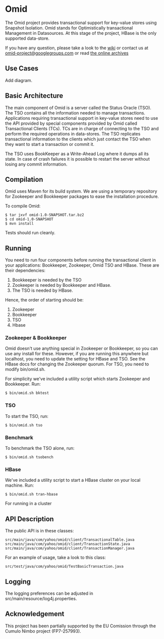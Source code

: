 Omid
=====

The Omid project provides transactional support for key-value stores using Snapshot Isolation. Omid stands for Optimistically transactional Management in Datasources. At this stage of the project, HBase is the only supported data-store.

If you have any question, please take a look to the [wiki](https://github.com/yahoo/omid/wiki) or contact us at omid-project@googlegroups.com or read [the online archives](https://groups.google.com/forum/?fromgroups=#!forum/omid-project)

Use Cases
---------

Add diagram.

Basic Architecture
------------------

The main component of Omid is a server called the Status Oracle (TSO). The TSO contains all the information needed to manage transactions. Applications requiring transactional support in key-value stores need to use the API provided by special components provided by Omid called Transactional Clients (TCs). TCs are in charge of connecting to the TSO and perform the required operations in data-stores. The TSO replicates transactional information to the clients which just contact the TSO when they want to start a transaction or commit it.

The TSO uses BookKeeper as a Write-Ahead Log where it dumps all its state. In case of crash failures it is possible to restart the server without losing any commit information.

Compilation
-----------

Omid uses Maven for its build system. We are using a temporary repository for Zookeeper and Bookkeeper packages to ease the installation procedure.

To compile Omid:

    $ tar jxvf omid-1.0-SNAPSHOT.tar.bz2
    $ cd omid-1.0-SNAPSHOT
    $ mvn install

Tests should run cleanly.

Running
-------

You need to run four components before running the transactional client in your applications: Bookkeeper, Zookeeper, Omid TSO and HBase. These are their dependencies:

1. Bookkeeper is needed by the TSO
2. Zookeeper is needed by Bookkeeper and HBase. 
3. The TSO is needed by HBase. 

Hence, the order of starting should be:

1. Zookeeper
2. Bookkeeper
3. TSO
4. Hbase

### Zookeeper & Bookkeeper
Omid doesn't use anything special in Zookeeper or Bookkeeper, so you can use any install for these. However, if you are running this anywhere but localhost, you need to update the setting for HBase and TSO. See the HBase docs for changing the Zookeeper quorum. For TSO, you need to modify bin/omid.sh.

For simplicity we've included a utility script which starts Zookeeper and Bookkeeper. Run:

    $ bin/omid.sh bktest

### TSO
To start the TSO, run:
   
    $ bin/omid.sh tso

### Benchmark
To benchmark the TSO alone, run:

    $ bin/omid.sh tsobench

### HBase
We've included a utility script to start a HBase cluster on your local machine. Run:

    $ bin/omid.sh tran-hbase

For running in a cluster

API Description
---------------

The public API is in these classes:

    src/main/java/com/yahoo/omid/client/TransactionalTable.java
    src/main/java/com/yahoo/omid/client/TransactionState.java
    src/main/java/com/yahoo/omid/client/TransactionManager.java

For an example of usage, take a look to this class:

    src/test/java/com/yahoo/omid/TestBasicTransaction.java

Logging 
-------
The logging preferences can be adjusted in src/main/resource/log4j.properties.

Acknowledgement
-------
This project has been partially supported by the EU Comission through the Cumulo Nimbo project (FP7-257993).